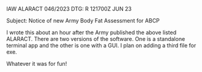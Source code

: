 IAW ALARACT 046/2023
DTG: R 121700Z JUN 23

Subject: Notice of new Army Body Fat Assessment for ABCP

I wrote this about an hour after the Army published the above listed 
ALARACT. There are two versions of the software. One is a standalone terminal app and the other 
is one with a GUI. I plan on adding a third file for exe. 

Whatever it was for fun!
